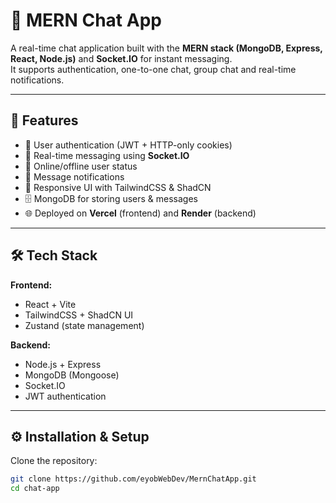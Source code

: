 # 💬 MERN Chat App

A real-time chat application built with the **MERN stack (MongoDB, Express, React, Node.js)** and **Socket.IO** for instant messaging.  
It supports authentication, one-to-one chat, group chat and real-time notifications.

---

## 🚀 Features
- 🔐 User authentication (JWT + HTTP-only cookies)
- 💬 Real-time messaging using **Socket.IO**
- 👥 Online/offline user status
- 📩 Message notifications
- 📱 Responsive UI with TailwindCSS & ShadCN
- 🗄️ MongoDB for storing users & messages
- 🌐 Deployed on **Vercel** (frontend) and **Render** (backend)

---

## 🛠️ Tech Stack
**Frontend:**
- React + Vite  
- TailwindCSS + ShadCN UI  
- Zustand (state management)  

**Backend:**
- Node.js + Express  
- MongoDB (Mongoose)  
- Socket.IO  
- JWT authentication  

---

## ⚙️ Installation & Setup

Clone the repository:
```bash
git clone https://github.com/eyobWebDev/MernChatApp.git
cd chat-app
